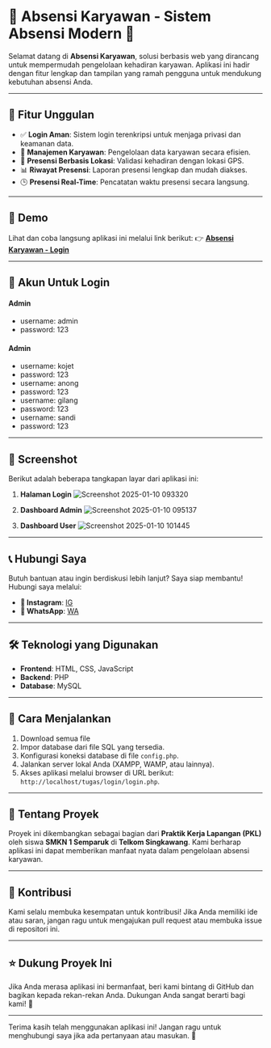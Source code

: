 # 🌟 Absensi Karyawan - Sistem Absensi Modern 🌟

Selamat datang di **Absensi Karyawan**, solusi berbasis web yang dirancang untuk mempermudah pengelolaan kehadiran karyawan. Aplikasi ini hadir dengan fitur lengkap dan tampilan yang ramah pengguna untuk mendukung kebutuhan absensi Anda.

---

## 🚀 Fitur Unggulan
- ✅ **Login Aman**: Sistem login terenkripsi untuk menjaga privasi dan keamanan data.
- 📂 **Manajemen Karyawan**: Pengelolaan data karyawan secara efisien.
- 📍 **Presensi Berbasis Lokasi**: Validasi kehadiran dengan lokasi GPS.
- 📊 **Riwayat Presensi**: Laporan presensi lengkap dan mudah diakses.
- 🕒 **Presensi Real-Time**: Pencatatan waktu presensi secara langsung.

---

## 🎥 Demo
Lihat dan coba langsung aplikasi ini melalui link berikut:
👉 [**Absensi Karyawan - Login**](http://absensikaryawan.ct.ws/tugas/login/login.php)

---

## 🔐 Akun Untuk Login
  #### Admin
  - username: admin
  - password: 123
  #### Admin
  - username: kojet
  - password: 123
  - username: anong
  - password: 123
  - username: gilang
  - password: 123
  - username: sandi
  - password: 123

---

## 📸 Screenshot
Berikut adalah beberapa tangkapan layar dari aplikasi ini:

1. **Halaman Login**
  ![Screenshot 2025-01-10 093320](https://github.com/user-attachments/assets/dc4462d1-fc70-435c-a1d3-296f26e9ecd5)


2. **Dashboard Admin**
   ![Screenshot 2025-01-10 095137](https://github.com/user-attachments/assets/7527ff5d-ea71-45b5-8c54-1735697e4bd0)

3. **Dashboard User**
   ![Screenshot 2025-01-10 101445](https://github.com/user-attachments/assets/9aa9ff5f-9bfc-4be7-8d47-ed688abf4e17)

---

## 📞 Hubungi Saya
Butuh bantuan atau ingin berdiskusi lebih lanjut? Saya siap membantu! Hubungi saya melalui:

- **📸 Instagram**: [IG](https://instagram.com/faajharr_)
- **📱 WhatsApp**: [WA](https://wa.me/6283153437501)

---

## 🛠️ Teknologi yang Digunakan
- **Frontend**: HTML, CSS, JavaScript
- **Backend**: PHP
- **Database**: MySQL

---

## 📖 Cara Menjalankan
1. Download semua file
2. Impor database dari file SQL yang tersedia.
3. Konfigurasi koneksi database di file `config.php`.
4. Jalankan server lokal Anda (XAMPP, WAMP, atau lainnya).
5. Akses aplikasi melalui browser di URL berikut: `http://localhost/tugas/login/login.php`.

---

## 🤝 Tentang Proyek
Proyek ini dikembangkan sebagai bagian dari **Praktik Kerja Lapangan (PKL)** oleh siswa **SMKN 1 Semparuk** di **Telkom Singkawang**. Kami berharap aplikasi ini dapat memberikan manfaat nyata dalam pengelolaan absensi karyawan.

---

## 🤝 Kontribusi
Kami selalu membuka kesempatan untuk kontribusi! Jika Anda memiliki ide atau saran, jangan ragu untuk mengajukan pull request atau membuka issue di repositori ini.

---

## ⭐ Dukung Proyek Ini
Jika Anda merasa aplikasi ini bermanfaat, beri kami bintang di GitHub dan bagikan kepada rekan-rekan Anda. Dukungan Anda sangat berarti bagi kami! 🙏

---

Terima kasih telah menggunakan aplikasi ini! Jangan ragu untuk menghubungi saya jika ada pertanyaan atau masukan. 🌟

